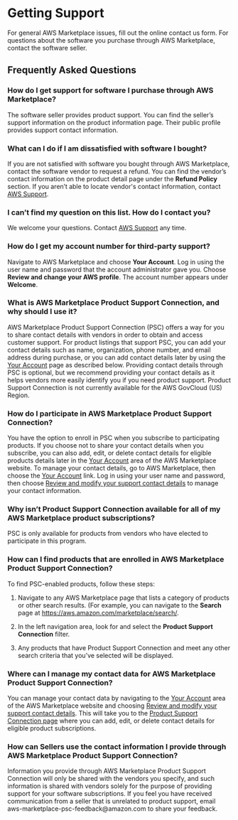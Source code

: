 # Getting Support<a name="buyer-support"></a>

 For general AWS Marketplace issues, fill out the online contact us form\. For questions about the software you purchase through AWS Marketplace, contact the software seller\. 

## Frequently Asked Questions<a name="buyer-getting-support-frequently-asked-questions"></a>

### How do I get support for software I purchase through AWS Marketplace?<a name="how-do-i-get-support-for-software-i-purchase-on-aws-marketplace"></a>

 The software seller provides product support\. You can find the seller’s support information on the product information page\. Their public profile provides support contact information\. 

### What can I do if I am dissatisfied with software I bought?<a name="what-can-i-do-if-i-am-dissatisfied-with-software-i-bought"></a>

 If you are not satisfied with software you bought through AWS Marketplace, contact the software vendor to request a refund\. You can find the vendor’s contact information on the product detail page under the **Refund Policy** section\. If you aren’t able to locate vendor's contact information, contact [AWS Support](https://aws.amazon.com/marketplace/help/contact-us)\.

### I can’t find my question on this list\. How do I contact you?<a name="i-cant-find-my-question-on-this-list.-how-do-i-contact-you"></a>

 We welcome your questions\. Contact [AWS Support](https://aws.amazon.com/marketplace/help/contact-us) any time\. 

### How do I get my account number for third\-party support?<a name="how-do-i-get-my-account-number-for-third-party-support"></a>

 Navigate to AWS Marketplace and choose **Your Account**\. Log in using the user name and password that the account administrator gave you\. Choose **Review and change your AWS profile**\. The account number appears under **Welcome**\.

### What is AWS Marketplace Product Support Connection, and why should I use it?<a name="what-is-aws-marketplace-product-support-connection-and-why-should-i-use-it"></a>

 AWS Marketplace Product Support Connection \(PSC\) offers a way for you to share contact details with vendors in order to obtain and access customer support\. For product listings that support PSC, you can add your contact details such as name, organization, phone number, and email address during purchase, or you can add contact details later by using the [Your Account](https://aws.amazon.com/marketplace/account-management) page as described below\. Providing contact details through PSC is optional, but we recommend providing your contact details as it helps vendors more easily identify you if you need product support\. Product Support Connection is not currently available for the AWS GovCloud \(US\) Region\. 

### How do I participate in AWS Marketplace Product Support Connection?<a name="how-do-i-participate-in-aws-marketplace-product-support-connection"></a>

 You have the option to enroll in PSC when you subscribe to participating products\. If you choose not to share your contact details when you subscribe, you can also add, edit, or delete contact details for eligible products details later in the [Your Account](https://aws.amazon.com/marketplace/account-management) area of the AWS Marketplace website\. To manage your contact details, go to AWS Marketplace, then choose the [Your Account](https://aws.amazon.com/marketplace/account-management) link\. Log in using your user name and password, then choose [Review and modify your support contact details](https://aws.amazon.com/marketplace/support-contacts) to manage your contact information\. 

### Why isn’t Product Support Connection available for all of my AWS Marketplace product subscriptions?<a name="why-isnt-product-support-connection-available-for-all-of-my-aws-marketplace-product-subscriptions"></a>

 PSC is only available for products from vendors who have elected to participate in this program\. 

### How can I find products that are enrolled in AWS Marketplace Product Support Connection?<a name="how-can-i-find-products-that-are-enrolled-in-aws-marketplace-product-support-connection"></a>

 To find PSC\-enabled products, follow these steps: 

1.  Navigate to any AWS Marketplace page that lists a category of products or other search results\. \(For example, you can navigate to the **Search** page at [https://aws\.amazon\.com/marketplace/search/](https://aws.amazon.com/marketplace/search/)\. 

1.  In the left navigation area, look for and select the **Product Support Connection** filter\. 

1.  Any products that have Product Support Connection and meet any other search criteria that you’ve selected will be displayed\. 

### Where can I manage my contact data for AWS Marketplace Product Support Connection?<a name="where-can-i-manage-my-contact-data-for-aws-marketplace-product-support-connection"></a>

 You can manage your contact data by navigating to the [Your Account](https://aws.amazon.com/marketplace/account-management) area of the AWS Marketplace website and choosing [Review and modify your support contact details](https://aws.amazon.com/marketplace/support-contacts)\. This will take you to the [Product Support Connection page](https://aws.amazon.com/marketplace/support-contacts) where you can add, edit, or delete contact details for eligible product subscriptions\. 

### How can Sellers use the contact information I provide through AWS Marketplace Product Support Connection?<a name="how-can-sellers-use-the-contact-information-i-provide-through-aws-marketplace-product-support-connection"></a>

 Information you provide through AWS Marketplace Product Support Connection will only be shared with the vendors you specify, and such information is shared with vendors solely for the purpose of providing support for your software subscriptions\. If you feel you have received communication from a seller that is unrelated to product support, email aws\-marketplace\-psc\-feedback@amazon\.com to share your feedback\. 